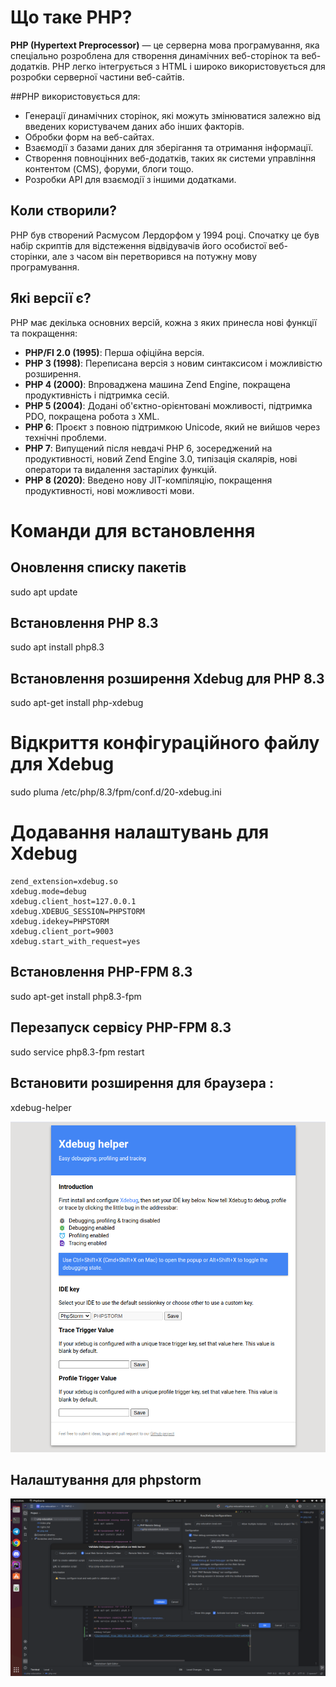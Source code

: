 
# Що таке PHP?

**PHP (Hypertext Preprocessor)** — це серверна мова програмування, яка спеціально розроблена для створення динамічних веб-сторінок та веб-додатків.
  PHP легко інтегрується з HTML і широко використовується для розробки серверної частини веб-сайтів.


##PHP використовується для:

- Генерації динамічних сторінок, які можуть змінюватися залежно від введених користувачем даних або інших факторів.
- Обробки форм на веб-сайтах.
- Взаємодії з базами даних для зберігання та отримання інформації.
- Створення повноцінних веб-додатків, таких як системи управління контентом (CMS), форуми, блоги тощо.
- Розробки API для взаємодії з іншими додатками.

## Коли створили?

PHP був створений Расмусом Лердорфом у 1994 році. Спочатку це був набір скриптів для відстеження відвідувачів його особистої веб-сторінки, але з часом він перетворився на потужну мову програмування.

## Які версії є?

PHP має декілька основних версій, кожна з яких принесла нові функції та покращення:

- **PHP/FI 2.0 (1995)**: Перша офіційна версія.
- **PHP 3 (1998)**: Переписана версія з новим синтаксисом і можливістю розширення.
- **PHP 4 (2000)**: Впроваджена машина Zend Engine, покращена продуктивність і підтримка сесій.
- **PHP 5 (2004)**: Додані об'єктно-орієнтовані можливості, підтримка PDO, покращена робота з XML.
- **PHP 6**: Проєкт з повною підтримкою Unicode, який не вийшов через технічні проблеми.
- **PHP 7**: Випущений після невдачі PHP 6, зосереджений на продуктивності, новий Zend Engine 3.0, типізація скалярів, нові оператори та видалення застарілих функцій.
- **PHP 8 (2020)**: Введено нову JIT-компіляцію, покращення продуктивності, нові можливості мови.

# Команди для встановлення

## Оновлення списку пакетів
sudo apt update

## Встановлення PHP 8.3
sudo apt install php8.3

## Встановлення розширення Xdebug для PHP 8.3
sudo apt-get install php-xdebug

# Відкриття конфігураційного файлу для Xdebug
sudo pluma /etc/php/8.3/fpm/conf.d/20-xdebug.ini

# Додавання налаштувань для Xdebug

```
zend_extension=xdebug.so
xdebug.mode=debug
xdebug.client_host=127.0.0.1
xdebug.XDEBUG_SESSION=PHPSTORM
xdebug.idekey=PHPSTORM
xdebug.client_port=9003
xdebug.start_with_request=yes
```

## Встановлення PHP-FPM 8.3
sudo apt-get install php8.3-fpm

## Перезапуск сервісу PHP-FPM 8.3
sudo service php8.3-fpm restart

## Встановити розширення для браузера :
xdebug-helper

![Xdebug.png](img/Xdebug.png)

## Налаштування для phpstorm

![php.education.png](img/php.education.png)